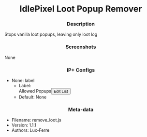 <h1 align="center">IdlePixel Loot Popup Remover</h1>

<h3 align="center"> Description</h3>

Stops vanilla loot popups, leaving only loot log

<h3 align="center"> Screenshots</h3>

None

<h3 align="center"> IP+ Configs</h3>

 - None: label
   - Label: <div class="d-flex w-100"><span class="align-self-center col-6">Allowed Popups</span><span class="col-6"><button class="btn btn-primary" type="button" onclick="IdlePixelPlus.plugins.noloot.showModal(&quot;noloot&quot;, &quot;allowedPopups&quot;)">Edit List</button></span></div>
   - Default: None



<h3 align="center"> Meta-data</h3>

 - Filename: remove_loot.js
 - Version: 1.1.1
 - Authors: Lux-Ferre

